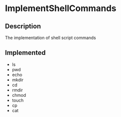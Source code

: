 # ImplementShellCommands

## Description
The implementation of shell script commands

## Implemented
- ls
- pwd
- echo
- mkdir
- cd
- rmdir
- chmod
- touch
- cp
- cat
